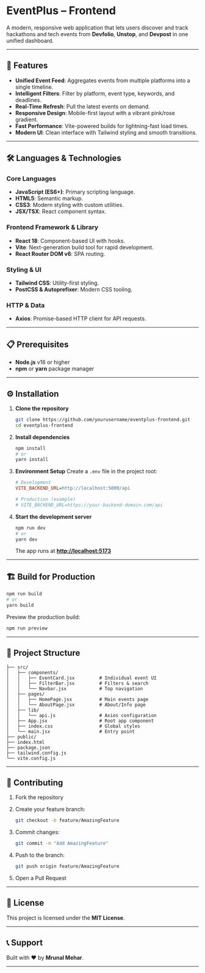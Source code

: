 # **EventPlus – Frontend**

A modern, responsive web application that lets users discover and track hackathons and tech events from **Devfolio**, **Unstop**, and **Devpost** in one unified dashboard.

---

## 🚀 Features

* **Unified Event Feed**: Aggregates events from multiple platforms into a single timeline.
* **Intelligent Filters**: Filter by platform, event type, keywords, and deadlines.
* **Real-Time Refresh**: Pull the latest events on demand.
* **Responsive Design**: Mobile-first layout with a vibrant pink/rose gradient.
* **Fast Performance**: Vite-powered builds for lightning-fast load times.
* **Modern UI**: Clean interface with Tailwind styling and smooth transitions.

---

## 🛠️ Languages & Technologies

### Core Languages

* **JavaScript (ES6+)**: Primary scripting language.
* **HTML5**: Semantic markup.
* **CSS3**: Modern styling with custom utilities.
* **JSX/TSX**: React component syntax.

### Frontend Framework & Library

* **React 18**: Component-based UI with hooks.
* **Vite**: Next-generation build tool for rapid development.
* **React Router DOM v6**: SPA routing.

### Styling & UI

* **Tailwind CSS**: Utility-first styling.
* **PostCSS & Autoprefixer**: Modern CSS tooling.

### HTTP & Data

* **Axios**: Promise-based HTTP client for API requests.

---

## 📋 Prerequisites

* **Node.js** v16 or higher
* **npm** or **yarn** package manager

---

## ⚙️ Installation

1. **Clone the repository**

   ```bash
   git clone https://github.com/yourusername/eventplus-frontend.git
   cd eventplus-frontend
   ```

2. **Install dependencies**

   ```bash
   npm install
   # or
   yarn install
   ```

3. **Environment Setup**
   Create a `.env` file in the project root:

   ```ini
   # Development
   VITE_BACKEND_URL=http://localhost:5000/api

   # Production (example)
   # VITE_BACKEND_URL=https://your-backend-domain.com/api
   ```

4. **Start the development server**

   ```bash
   npm run dev
   # or
   yarn dev
   ```

   The app runs at **[http://localhost:5173](http://localhost:5173)**

---

## 🏗️ Build for Production

```bash
npm run build
# or
yarn build
```

Preview the production build:

```bash
npm run preview
```

---

## 📁 Project Structure

```
├── src/
│   ├── components/
│   │   ├── EventCard.jsx         # Individual event UI
│   │   ├── FilterBar.jsx         # Filters & search
│   │   └── Navbar.jsx            # Top navigation
│   ├── pages/
│   │   ├── HomePage.jsx          # Main events page
│   │   └── AboutPage.jsx         # About/Info page
│   ├── lib/
│   │   └── api.js                # Axios configuration
│   ├── App.jsx                   # Root app component
│   ├── index.css                 # Global styles
│   └── main.jsx                  # Entry point
├── public/
├── index.html
├── package.json
├── tailwind.config.js
└── vite.config.js
```

---

## 🤝 Contributing

1. Fork the repository
2. Create your feature branch:

   ```bash
   git checkout -b feature/AmazingFeature
   ```
3. Commit changes:

   ```bash
   git commit -m "Add AmazingFeature"
   ```
4. Push to the branch:

   ```bash
   git push origin feature/AmazingFeature
   ```
5. Open a Pull Request

---

## 📄 License

This project is licensed under the **MIT License**.

---

## 📞 Support
Built with ❤️ by **Mrunal Mehar**.

---

